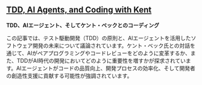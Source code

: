 ## [TDD, AI Agents, and Coding with Kent](https://newsletter.pragmaticengineer.com/p/tdd-ai-agents-and-coding-with-kent)

**TDD、AIエージェント、そしてケント・ベックとのコーディング**

この記事では、テスト駆動開発（TDD）の原則と、AIエージェントを活用したソフトウェア開発の未来について議論されています。ケント・ベック氏との対話を通じて、AIがペアプログラミングやコードレビューをどのように変革するか、また、TDDがAI時代の開発においてどのように重要性を増すかが探求されています。AIエージェントがコードの品質向上、開発プロセスの効率化、そして開発者の創造性支援に貢献する可能性が強調されています。
